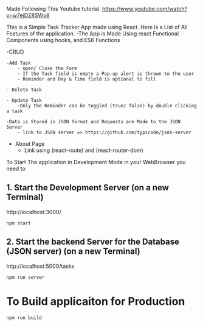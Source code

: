 Made Following This Youtube tutorial.
https://www.youtube.com/watch?v=w7ejDZ8SWv8

This is a  Simple Task Tracker App made using React.
Here is a List of All Features of the application.
-The App is Made Using react Functional Components using hooks, and ES6 Functions

-CRUD

    -Add Task
        - open/ Close the Form
        - If the Task field is empty a Pop-up alert is thrown to the user
        - Reminder and Day & Time field is optional to fill

    - Delete Task 

    - Update Task
        -Only the Reminder can be toggled (true/ false) by double clicking a task
    
    -Data is Stored in JSON format and Requests are Made to the JSON Server  
        - link to JSON server => https://github.com/typicode/json-server

- About Page 
    - Link using (react-route) and (react-router-dom)


To Start The application in Development Mode in your WebBrowser you need to 
## 1. Start the Development Server (on a new Terminal)
http://localhost:3000/
```
npm start 
```

## 2. Start the backend Server for the Database (JSON server) (on a new Terminal)
http://localhost:5000/tasks
```
npm run server
```
    
# To Build applicaiton for Production
```
npm run build
```
